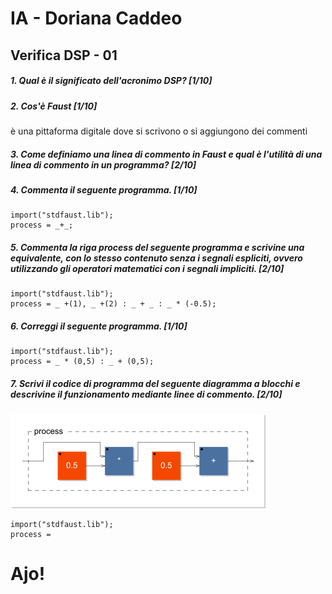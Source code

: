# IA - Doriana Caddeo

## Verifica DSP - 01

##### 1. Qual è il significato dell'acronimo _DSP_? [1/10]


##### 2. Cos'è _Faust_ [1/10]

è una pittaforma digitale dove si scrivono o si aggiungono dei commenti

##### 3. Come definiamo una linea di commento in _Faust_ e qual è l'utilità di una linea di commento in un programma? [2/10]



##### 4. Commenta il seguente programma. [1/10]

```
import("stdfaust.lib");
process = _+_;
```

##### 5. Commenta la riga _process_ del seguente programma e scrivine una equivalente, con lo stesso contenuto senza i segnali espliciti, ovvero utilizzando gli operatori matematici con i segnali impliciti. [2/10]

```
import("stdfaust.lib");
process = _ +(1), _ +(2) : _ + _ : _ * (-0.5);
```

##### 6. Correggi il seguente programma. [1/10]

```
import("stdfaust.lib");
process = _ * (0,5) : _ + (0,5);
```

##### 7. Scrivi il codice di programma del seguente diagramma a blocchi e descrivine il funzionamento mediante linee di commento. [2/10]

![due operatori in serie](https://github.com/LSSN/2019-05-24-1A-VERIFICA/blob/master/process.png)

```
import("stdfaust.lib");
process =
```


# Ajo!
